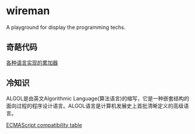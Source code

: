 # wireman
A playground for display the programming techs.


## 奇葩代码
[各种语言实现的累加器](./geeks/accumulator.md)       

## 冷知识


ALGOL是由英文Algorithmic Language(算法语言)的缩写，它是一种嵌套结构的面向过程的程序设计语言。ALGOL语言是计算机发展史上首批清晰定义的高级语言。


[ECMAScript compatibility table](https://kangax.github.io/compat-table/es6/)          
